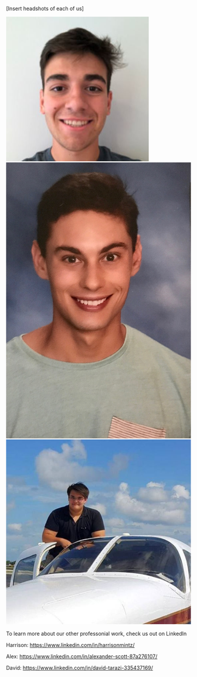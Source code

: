[Insert headshots of each of us]

![David](https://github.com/sd19spring/Audio-Visualization/blob/master/docs/David_headshot.JPG) ![Harrison](https://github.com/sd19spring/Audio-Visualization/blob/master/docs/IMG-3518.JPG) ![Alex](https://github.com/sd19spring/Audio-Visualization/blob/master/docs/Alex_headshot.JPG)

To learn more about our other professonial work, check us out on LinkedIn

Harrison: https://www.linkedin.com/in/harrisonmintz/

Alex: https://www.linkedin.com/in/alexander-scott-87a276107/

David: https://www.linkedin.com/in/david-tarazi-335437169/
